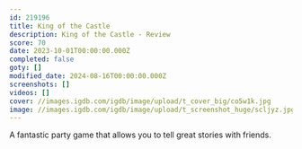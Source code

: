 ```yaml
---
id: 219196
title: King of the Castle
description: King of the Castle - Review
score: 70
date: 2023-10-01T00:00:00.000Z
completed: false
goty: []
modified_date: 2024-08-16T00:00:00.000Z
screenshots: []
videos: []
cover: //images.igdb.com/igdb/image/upload/t_cover_big/co5w1k.jpg
image: //images.igdb.com/igdb/image/upload/t_screenshot_huge/scljyz.jpg
---
```

A fantastic party game that allows you to tell great stories with friends.